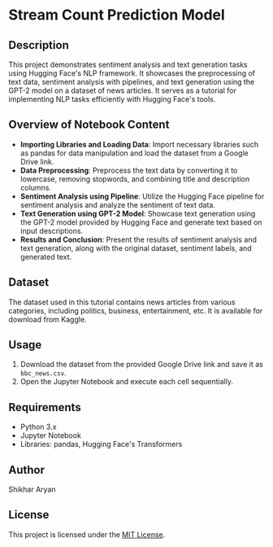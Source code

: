 # Stream Count Prediction Model

## Description
This project demonstrates sentiment analysis and text generation tasks using Hugging Face's NLP framework. It showcases the preprocessing of text data, sentiment analysis with pipelines, and text generation using the GPT-2 model on a dataset of news articles. It serves as a tutorial for implementing NLP tasks efficiently with Hugging Face's tools.

## Overview of Notebook Content
- **Importing Libraries and Loading Data**: Import necessary libraries such as pandas for data manipulation and load the dataset from a Google Drive link.
- **Data Preprocessing**: Preprocess the text data by converting it to lowercase, removing stopwords, and combining title and description columns.
- **Sentiment Analysis using Pipeline**: Utilize the Hugging Face pipeline for sentiment analysis and analyze the sentiment of text data.
- **Text Generation using GPT-2 Model**: Showcase text generation using the GPT-2 model provided by Hugging Face and generate text based on input descriptions.
- **Results and Conclusion**: Present the results of sentiment analysis and text generation, along with the original dataset, sentiment labels, and generated text.

## Dataset
The dataset used in this tutorial contains news articles from various categories, including politics, business, entertainment, etc. It is available for download from Kaggle.

## Usage
1. Download the dataset from the provided Google Drive link and save it as `bbc_news.csv`.
2. Open the Jupyter Notebook and execute each cell sequentially.

## Requirements
- Python 3.x
- Jupyter Notebook
- Libraries: pandas, Hugging Face's Transformers

## Author
Shikhar Aryan
## License
This project is licensed under the [MIT License](LICENSE).
